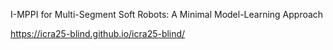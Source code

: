 I-MPPI for Multi-Segment Soft Robots: A Minimal Model-Learning Approach

https://icra25-blind.github.io/icra25-blind/
